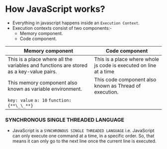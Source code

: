 # How JavaScript works?

- Everything in javascript happens inside an `Execution Context`.
- Execution contexts consist of two components:-
  - Memory component.
  - Code component.

| Memory component                                                                       | Code component                                                    |
| -------------------------------------------------------------------------------------- | ----------------------------------------------------------------- |
| This is a place where all the variables and functions are stored as a key-value pairs. | This is a place where whole js code is executed on line at a time |
| This memory component also known as variable environment.                              | This code component also known as Thread of execution.            |
| `key: value` `a: 10` `function: {**\_\_**}               `                             |                                                                   |

### SYNCHRONOUS SINGLE THREADED LANGUAGE

- JavaScript is a `SYNCHRONOUS SINGLE THREADED LANGUAGE` i.e. JavaScript can only execute one command at a time, in a specific order. So, that means it can only go to the next line once the current line is executed.

